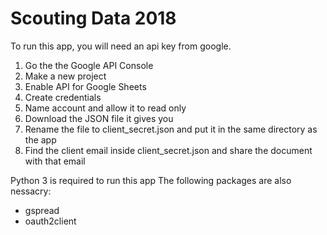 # Scouting Data 2018

To run this app, you will need an api key from google.
1. Go the the Google API Console
2. Make a new project
3. Enable API for Google Sheets
4. Create credentials
5. Name account and allow it to read only
6. Download the JSON file it gives you
7. Rename the file to client_secret.json and put it in the same directory as the app
8. Find the client email inside client_secret.json and share the document with that email


Python 3 is required to run this app
The following packages are also nessacry:
- gspread
- oauth2client
